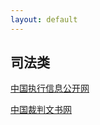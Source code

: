```yaml
---
layout: default
---
```

## 司法类
[中国执行信息公开网](http://zxgk.court.gov.cn/)

[中国裁判文书网](https://wenshu.court.gov.cn/)